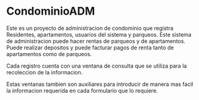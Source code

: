 # CondominioADM
Este es un proyecto de administracion de condominio que registra Residentes, 
apartamentos, usuarios del sistema y parqueos.
Este sistema de administracion puede hacer rentas de parqueos y de apartamentos. 
Puede realizar depositos y puede facturar pagos de renta tanto de apartamentos como de parqueos.

Cada registro cuenta con una ventana de consulta que se utiliza para la recoleccion de la informacion.

Estas ventanas tambien son auxiliares para introducir de manera mas facil la informacion 
requerida en cada formulario que lo requiere.
